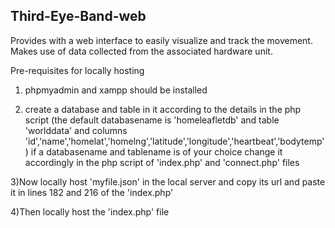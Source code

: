 ## Third-Eye-Band-web

Provides with a web interface to easily visualize and track the movement. Makes use of data collected from the associated hardware unit.


Pre-requisites for locally hosting

1) phpmyadmin and xampp should be installed

2) create a database and table in it according to the details in the php script 
        (the default databasename is 'homeleafletdb' and table 'worlddata' and columns 'id','name','homelat','homelng','latitude','longitude','heartbeat','bodytemp')
          if a databasename and tablename is of your choice change it accordingly in the php script of 'index.php' and 'connect.php' files

3)Now locally host 'myfile.json' in the local server and copy its url and paste it in lines 182 and 216 of the 'index.php'

4)Then locally host the 'index.php' file
